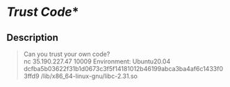 # *Trust Code**

## Description
> Can you trust your own code?  
nc 35.190.227.47 10009
Environment: Ubuntu20.04 dcfba5b03622f31b1d0673c3f5f14181012b46199abca3ba4af6c1433f03ffd9 /lib/x86_64-linux-gnu/libc-2.31.so
